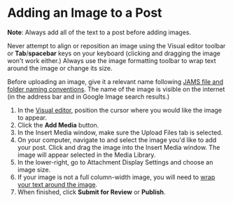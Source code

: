 # Adding an Image to a Post

**Note**: Always add all of the text to a post before adding images.

Never attempt to align or reposition an image using the Visual editor toolbar or **Tab**/**spacebar** keys on your keyboard \(clicking and dragging the image won't work either.\) Always use the image formatting toolbar to wrap text around the image or change its size.

Before uploading an image, give it a relevant name following [JAMS file and folder naming conventions](https://jjloomis.gitbooks.io/file-and-folder-management/content/file-and-folder-naming-conventions.html). The name of the image is visible on the internet \(in the address bar and in Google Image search results.\)

1. In the [Visual editor](../working-with-text-and-links/working-with-content-in-the-visual-editor.md), position the cursor where you would like the image to appear. 
2. Click the **Add Media** button.
3. In the Insert Media window, make sure the Upload Files tab is selected.
4. On your computer, navigate to and select the image you'd like to add your post. Click and drag the image into the Insert Media window. The image will appear selected in the Media Library.
5. In the lower-right, go to Attachment Display Settings and choose an image size.  
6. If your image is not a full column-width image, you will need to [wrap your text around the image](wrapping-text-around-an-image.md).
7. When finished, click **Submit for Review** or **Publish**. 


